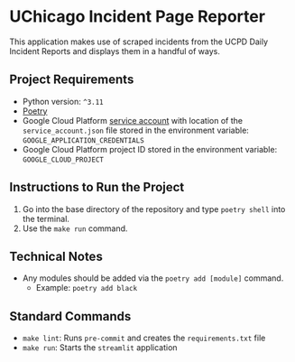 # UChicago Incident Page Reporter
This application makes use of scraped incidents from the UCPD Daily Incident Reports and displays them in a handful of ways.

## Project Requirements
- Python version: `^3.11`
- [Poetry](https://python-poetry.org/)
- Google Cloud Platform [service account](https://cloud.google.com/iam/docs/service-account-overview) with location of the `service_account.json` file stored in the environment variable: `GOOGLE_APPLICATION_CREDENTIALS`
- Google Cloud Platform project ID stored in the environment variable: `GOOGLE_CLOUD_PROJECT`

## Instructions to Run the Project
1. Go into the base directory of the repository and type `poetry shell` into the terminal.
2. Use the `make run` command.

## Technical Notes
- Any modules should be added via the `poetry add [module]` command.
  - Example: `poetry add black`

## Standard Commands
- `make lint`: Runs `pre-commit` and creates the `requirements.txt` file
- `make run`: Starts the `streamlit` application
